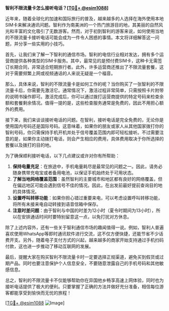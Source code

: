 **智利不限流量卡怎么接听电话？[[TG💪+ @esim1088](https://t.me/s/esim1088)]**

近年来，随着全球化的加速和国际旅行的普及，越来越多的人选择在海外使用本地SIM卡来解决通讯问题。智利作为南美洲的一个热门旅游目的地，其美丽的自然风光和丰富的文化吸引了无数游客。然而，对于初到智利的游客来说，如何使用当地的不限流量卡接听电话可能会成为一件令人困惑的事情。本文将详细解答这一问题，并分享一些实用的小技巧。

首先，让我们来了解一下智利的通信市场。智利的电信行业相对发达，拥有多个运营商提供各种类型的SIM卡服务。其中，最常见的是预付费SIM卡，这种卡无需签订长期合同，非常适合短期旅行者。此外，许多运营商还推出了不限流量套餐，这对于需要频繁上网或视频通话的人来说无疑是一个福音。

那么，具体来说，智利的不限流量卡是如何工作的呢？当你购买了一张智利的不限流量卡后，你需要先激活它。通常情况下，激活过程非常简单，只需按照卡片附带的说明书操作即可。激活完成后，你可以通过拨打运营商提供的特定号码来检查余额和套餐剩余情况。值得一提的是，这些检查服务通常是免费的，因此不用担心额外的费用。

接下来，我们来谈谈接听电话的问题。在智利，接听电话是完全免费的，无论你是使用国内号码还是国际号码。这意味着，如果你的朋友或家人从其他国家拨打你的智利号码，你只需保持手机开机并处于信号覆盖范围内即可轻松接听。不过需要注意的是，如果你主动拨打电话，则会产生相应的费用，具体费用取决于你所选择的套餐以及拨打的目的地。

为了确保顺利接听电话，以下几点建议或许对你有所帮助：

1. **保持电量充足**：在旅途中，手机电量耗尽是最常见的问题之一。因此，请务必随身携带充电宝或者备用电池，以保证手机始终处于可用状态。
2. **了解当地网络覆盖范围**：虽然智利的主要城市和地区都有良好的网络覆盖，但在偏远地区可能会遇到信号不佳的情况。因此，在出发前最好提前查询目的地的具体情况。
3. **设置呼叫转移功能**：如果你担心错过重要来电，可以考虑设置呼叫转移功能，将所有未接来电自动转接到语音信箱中保存。
4. **注意时差问题**：由于智利与中国的时差为12小时（夏令时期间为13小时），所以在安排通话时间时要特别留意这一点，以免打扰对方休息。

除了上述内容外，还有一些关于智利通信市场的趣闻值得一说。例如，智利人普遍喜欢使用WhatsApp等即时通讯软件进行交流，这不仅方便快捷，还能节省不少话费开支。另外，随着电子支付方式的兴起，越来越多的商家开始支持通过手机扫码付款，这也进一步推动了移动互联网的发展。

最后，提醒大家在购买智利不限流量卡时一定要选择正规渠道，避免买到假货或过期产品。同时也要注意保护个人信息安全，不要随意泄露自己的手机号码和其他敏感信息。

总之，智利的不限流量卡不仅能够帮助你在异国他乡畅享高速上网体验，同时也为接听电话提供了极大的便利。只要掌握了正确的方法并做好充分准备，相信每位游客都能享受到愉快而无忧的旅程！

[[TG💪+ @esim1088](https://t.me/s/esim1088) ![Image](https://i.postimg.cc/4NQfJmqS/Snipaste-2025-05-13-00-14-12.png)]